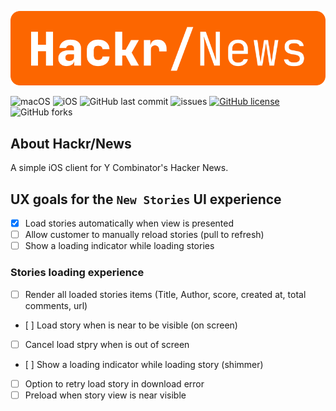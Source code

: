 ![HackrNews](./assets/hackr-news-inline.png)

![macOS](https://img.shields.io/github/workflow/status/AlfredoHernandez/HackrNews/macOS/develop?label=macOS&style=for-the-badge&color=brigthgreen)
![iOS](https://img.shields.io/github/workflow/status/AlfredoHernandez/HackrNews/iOS/develop?label=iOS&style=for-the-badge&color=brigthgreen)
![GitHub last commit](https://img.shields.io/github/last-commit/AlfredoHernandez/HackrNews?style=for-the-badge)
![issues](https://img.shields.io/github/issues/AlfredoHernandez/HackrNews?color=blue&style=for-the-badge)
[![GitHub license](https://img.shields.io/github/license/AlfredoHernandez/HackrNews?color=brigthgreen&style=for-the-badge)](https://github.com/AlfredoHernandez/HackrNews)
![GitHub forks](https://img.shields.io/github/forks/AlfredoHernandez/HackrNews?style=for-the-badge&color=blueviolet)

## About Hackr/News

A simple iOS client for Y Combinator's Hacker News.

## UX goals for the `New Stories` UI experience

- [X] Load stories automatically when view is presented
- [ ] Allow customer to manually reload stories (pull to refresh)
- [ ] Show a loading indicator while loading stories

### Stories loading experience

- [ ] Render all loaded stories items (Title, Author, score, created at, total comments, url)
- [ ] Load story when is near to be visible (on screen)
- [ ] Cancel load stpry when is out of screen
- [ ] Show a loading indicator while loading story (shimmer)
- [ ] Option to retry load story in download error
- [ ] Preload when story view is near visible